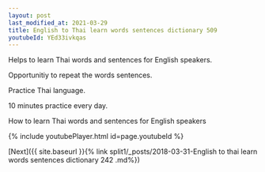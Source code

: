 ```yaml
---
layout: post
last_modified_at: 2021-03-29
title: English to Thai learn words sentences dictionary 509 
youtubeId: YEd33ivkqas
---
```

 
 
Helps to learn Thai words and sentences for English speakers.

Opportunitiy to repeat the words sentences. 

Practice Thai language. 
 
10 minutes practice every day. 
 
How to learn Thai words and sentences for English speakers 
 
{% include youtubePlayer.html id=page.youtubeId %}
 
 
[Next]({{ site.baseurl }}{% link  split1/_posts/2018-03-31-English to thai learn words sentences dictionary 242 .md%})
 
